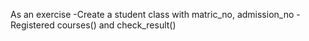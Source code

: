 As an exercise
-Create a student class with matric_no, admission_no
-Registered courses() and check_result()